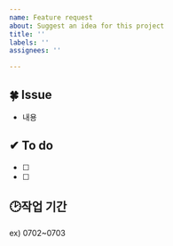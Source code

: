 ```yaml
---
name: Feature request
about: Suggest an idea for this project
title: ''
labels: ''
assignees: ''

---
```


## 🍀 Issue
* 내용

## ✔ To do
- [ ]  
- [ ]

## 🕑작업 기간
ex) 0702~0703
